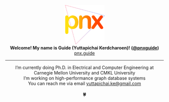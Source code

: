 <div align="center">
  <img src="/logo-og.png" width="128px" />
  <br>
  <strong>Welcome! My name is Guide (Yuttapichai Kerdcharoen)! (<a href="">@pnxguide</a>)</strong>
  <br>
  <a href="https://pnx.guide">pnx.guide</a>
</div>

---

<div align="center">
  I’m currently doing Ph.D. in Electrical and Computer Engineering at Carnegie Mellon University and CMKL University
  <br>
  I’m working on high-performance graph database systems
  <br>
  You can reach me via email <a href="mailto:yuttapichai.ke@gmail.com">yuttapichai.ke@gmail.com</a>
  <br><br>
  🍀
</div>

<!---
PnXGUiDE/PnXGUiDE is a ✨ special ✨ repository because its `README.md` (this file) appears on your GitHub profile.
You can click the Preview link to take a look at your changes.
--->
